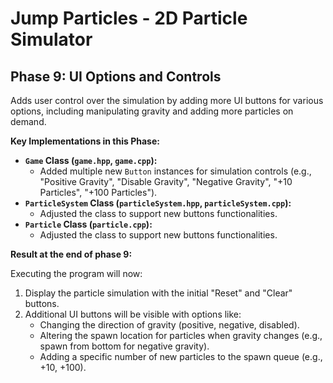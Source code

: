# Jump Particles - 2D Particle Simulator

## Phase 9: UI Options and Controls

Adds user control over the simulation by adding more UI buttons for various options, including manipulating gravity and adding more particles on demand.

**Key Implementations in this Phase:**

*   **`Game` Class (`game.hpp`, `game.cpp`):**
    *   Added multiple new `Button` instances for simulation controls (e.g., "Positive Gravity", "Disable Gravity", "Negative Gravity", "+10 Particles", "+100 Particles").
*   **`ParticleSystem` Class (`particleSystem.hpp`, `particleSystem.cpp`):**
    *   Adjusted the class to support new buttons functionalities.
*   **`Particle` Class (`particle.cpp`):**
    *   Adjusted the class to support new buttons functionalities.


**Result at the end of phase 9:**

Executing the program will now:
1.  Display the particle simulation with the initial "Reset" and "Clear" buttons.
2.  Additional UI buttons will be visible with options like:
    *   Changing the direction of gravity (positive, negative, disabled).
    *   Altering the spawn location for particles when gravity changes (e.g., spawn from bottom for negative gravity).
    *   Adding a specific number of new particles to the spawn queue (e.g., +10, +100).